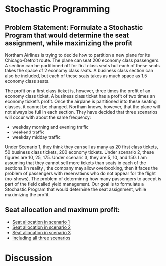 # Stochastic Programming
##  Problem Statement: Formulate a Stochastic Program that would determine the seat assignment, while maximizing the profit
Northam Airlines is trying to decide how to partition a new plane for its Chicago-Detroit route. The plane can seat 200 economy class passengers. A section can be partitioned off for first class seats but each of these seats takes the space of 2 economy class seats. A business class section can also be included, but each of these seats takes as much space as 1.5 economy class seats. 

The profit on a first class ticket is, however, three times the profit of an economy class ticket. A business class ticket has a profit of two times an economy ticket’s profit. Once the airplane is partitioned into these seating classes, it cannot be changed. Northam knows, however, that the plane will not always be full in each section. They have decided that three scenarios will occur with about the same frequency: 
* weekday morning and evening traffic
* weekend traffic
* weekday midday traffic

Under Scenario 1, they think they can sell as many as 20 first class tickets, 50 business class tickets, 200 economy tickets. Under scenario 2, these figures are 10, 25, 175. Under scenario 3, they are 5, 10, and 150.
I am assuming that they cannot sell more tickets than seats in each of the sections.(In reality , the company may allow overbooking, then it faces the problem of passengers with reservations who do not appear for the flight (no-shows). The problem of determining how many passengers to accept is part of the field called yield management. 
Our goal is to formulate a Stochastic Program that would determine the seat assignment, while maximizing the profit.

## Seat allocation and maximum profit:
* [Seat allocation in scenario 1](https://github.com/shrilekha17/Optimization/blob/master/Scenario_1_Final.py)
* [Seat allocation in scenario 2](https://github.com/shrilekha17/Optimization/blob/master/Scenario_2_Final.py)
* [Seat allocation in scenario 3](https://github.com/shrilekha17/Optimization/blob/master/Scenario_3_Final.py)
* [Including all three scenarios](https://github.com/shrilekha17/Optimization/blob/master/Stochastic_Model_Final.py)

# Discussion 

